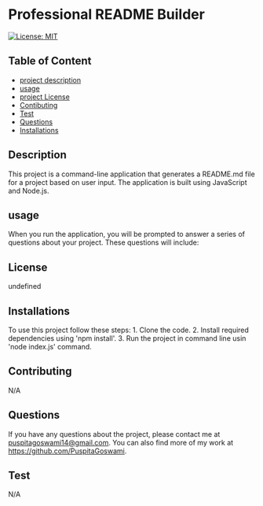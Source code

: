 # Professional README Builder

  [![License: MIT](https://img.shields.io/badge/License-MIT-yellow.svg)](https://opensources.org/MIT)
  
  ## Table of Content
  - [project description](#description)
  - [usage](#usage)
  - [project License](#license)
  - [Contibuting](#contibuting)
  - [Test](#test)
  - [Questions](#questions)
  - [Installations](#installations)
  
  ## Description
  This project is a command-line application that generates a README.md file for a project based on user input. The application is built using JavaScript and Node.js.
  
  ## usage
  When you run the application, you will be prompted to answer a series of questions about your project. These questions will include:
  
  ## License
  undefined
  
  ## Installations
  To use this project follow these steps: 1. Clone the code. 2. Install required dependencies using 'npm install'. 3. Run the project in command line usin 'node index.js' command.
  
  ## Contributing
  N/A
  
  ## Questions
  If you have any questions about the project, please contact me at puspitagoswami14@gmail.com. You can also find more of my work at https://github.com/PuspitaGoswami.
  
  
  ## Test
  N/A

